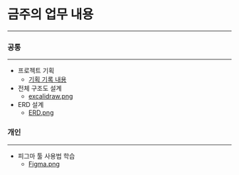 # 금주의 업무 내용
---
### 공통
---
- 프로젝트 기획
    - [기획 기록 내용](https://patch-country-94e.notion.site/17b539f5950680e79db0ca4f92ce9ec8?pvs=73)
- 전체 구조도 설계
    - [excalidraw.png](./images/excalidraw.png)
- ERD 설계
    - [ERD.png](./images/ERD.png)
### 개인
---
- 피그마 툴 사용법 학습
    - [Figma.png](./images/Figma.png)